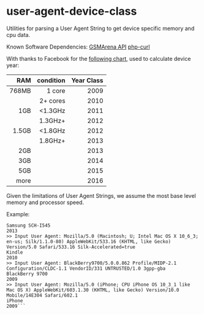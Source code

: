 # user-agent-device-class
Utilities for parsing a User Agent String to get device specific memory and cpu data.

Known Software Dependencies:
[GSMArena API](https://github.com/ramtin2025/gsmarena-API)
[php-curl](http://php.net/manual/en/book.curl.php)

With thanks to Facebook for the [following chart](https://github.com/facebook/device-year-class/blob/master/README.md), used to calculate device year:

| RAM | condition | Year Class |
|----:|----------:|-----------:|
|768MB| 1 core    | 2009 |
|     | 2+ cores  | 2010 |
|  1GB| <1.3GHz   | 2011 |
|     | 1.3GHz+   | 2012 |
|1.5GB| <1.8GHz   | 2012 |
|     | 1.8GHz+   | 2013 |
|  2GB|           | 2013 |
|  3GB|           | 2014 |
|  5GB|           | 2015 |
| more|           | 2016 |

Given the limitations of User Agent Strings, we assume the most base level memory and processor speed.

Example:
```>> Input User Agent: Mozilla/5.0 (Linux; Android 4.3; en-us; SAMSUNG SCH-I545 Build/JSS15J) AppleWebKit/537.36 (KHTML, like Gecko) Version/1.5 Chrome/28.0.1500.94 Mobile Safari/537.36
Samsung SCH-I545
2013
>> Input User Agent: Mozilla/5.0 (Macintosh; U; Intel Mac OS X 10_6_3; en-us; Silk/1.1.0-80) AppleWebKit/533.16 (KHTML, like Gecko) Version/5.0 Safari/533.16 Silk-Accelerated=true
Kindle
2010
>> Input User Agent: BlackBerry9700/5.0.0.862 Profile/MIDP-2.1 Configuration/CLDC-1.1 VendorID/331 UNTRUSTED/1.0 3gpp-gba
BlackBerry 9700
2009
>> Input User Agent: Mozilla/5.0 (iPhone; CPU iPhone OS 10_3_1 like Mac OS X) AppleWebKit/603.1.30 (KHTML, like Gecko) Version/10.0 Mobile/14E304 Safari/602.1
iPhone
2009```

